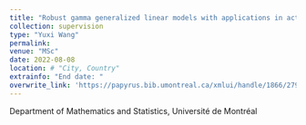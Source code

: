 ```yaml
---
title: "Robust gamma generalized linear models with applications in actuarial science"
collection: supervision
type: "Yuxi Wang"
permalink: 
venue: "MSc"
date: 2022-08-08
location: # "City, Country"
extrainfo: "End date: "
overwrite_link: 'https://papyrus.bib.umontreal.ca/xmlui/handle/1866/27966'
---
```


Department of Mathematics and Statistics, Université de Montréal
